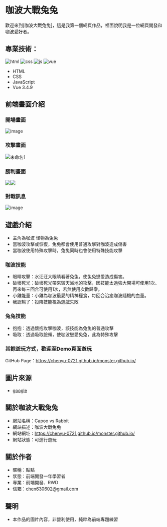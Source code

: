 # 咖波大戰兔兔
歡迎來到[咖波大戰兔兔]，這是我第一個網頁作品，裡面說明我是一位網頁開發和咖波愛好者。


## 專業技術：
![html](https://github.com/chenyu-0721/monster.github.io/assets/59197038/e8a5f4c7-4419-4697-8838-87f6666a9af6)
![css](https://github.com/chenyu-0721/monster.github.io/assets/59197038/8903a514-6d7f-428d-897d-fa229dc34627)
![js](https://github.com/chenyu-0721/monster.github.io/assets/59197038/39419656-8228-4425-a14f-d5b905761dba)
![vue](https://github.com/chenyu-0721/monster.github.io/assets/59197038/58c05753-168c-4ec1-a4cf-09f47455f91c)

- HTML
- CSS
- JavaScript
- Vue 3.4.9

## 前端畫面介紹
### 開場畫面
![image](https://github.com/chenyu-0721/monster.github.io/assets/59197038/4bd4beab-db29-4dfe-bee4-09d5e1ec52f1)

### 攻擊畫面
![未命名1](https://github.com/chenyu-0721/monster.github.io/assets/59197038/2eb2bfd4-00af-4ba9-a0ea-fa3ab4247730)

### 勝利畫面
<div style="display:inline-block">
  <img src="https://github.com/chenyu-0721/monster.github.io/assets/59197038/02db48d6-b14d-4f5f-b714-594c6b8b02dd"><img src="https://github.com/chenyu-0721/monster.github.io/assets/59197038/6c08d9e5-a51e-4efb-acc6-04f072eb5ff3">
</div>

### 對戰訊息
![image](https://github.com/chenyu-0721/monster.github.io/assets/59197038/a6e5f837-9ebe-496b-beb9-e3232af69849)


## 遊戲介紹 
- 主角為咖波 怪物為兔兔
- 當咖波攻擊或恢復，兔兔都會使用普通攻擊對咖波造成傷害
- 當咖波使用特殊攻擊時，兔兔同時也會使用特殊技能攻擊

### 咖波技能
- 眼睛攻擊：水汪汪大眼睛看著兔兔，使兔兔戀愛造成傷害。
- 破壞死光：破壞死光帶來毀天滅地的攻擊，因技能太過強大開場可使用1次、再來每三回合可使用1次，若無使用次數歸零。
- 小雞能量：小雞為咖波最愛的精神糧食，每回合治癒咖波隨機的血量。
- 我認輸了：投降技能視為遊戲失敗
  
### 兔兔技能
- 抱抱：透過懷抱攻擊咖波，該技能為兔兔的普通攻擊
- 吸取：透過吸取臉頰，使咖波戀愛兔兔，此為特殊攻擊


### 其餘遊玩方式，歡迎至Demo頁面遊玩 
GitHub Page：https://chenyu-0721.github.io/monster.github.io/


## 圖片來源
- [google](https://www.google.com/search?q=%E5%92%96%E6%B3%A2%E5%85%94%E5%85%94&sca_esv=8c425ed6a905ffa8&sca_upv=1&udm=2&biw=1707&bih=847&sxsrf=ADLYWIKxQKCDnaaGNjhZ6NdfYNzVG3fTOQ%3A1715234338110&ei=ImY8ZuSqBo3Bvr0Pw56V0AM&ved=0ahUKEwjkw7fr8f-FAxWNoK8BHUNPBToQ4dUDCBA&uact=5&oq=%E5%92%96%E6%B3%A2%E5%85%94%E5%85%94&gs_lp=Egxnd3Mtd2l6LXNlcnAiDOWSluazouWFlOWFlDIEECMYJzIEECMYJzIFEAAYgAQyBRAAGIAEMgcQABiABBgYMgcQABiABBgYSM8PUNAGWPQNcAF4AJABAJgBNKAB_QKqAQE4uAEDyAEA-AEBmAIEoALEAcICBBAAGAOYAwCIBgGSBwE0oAerEg&sclient=gws-wiz-serp)

## 關於咖波大戰兔兔
- 網站名稱：Capoo vs Rabbit
- 網站描述：咖波大戰兔兔
- 網站網址：https://chenyu-0721.github.io/monster.github.io/
- 網站狀態：可進行遊玩

## 關於作者
- 暱稱：點點
- 狀態：前端開發一年學習者
- 專業：前端開發、RWD
- 信箱：chen630602@gmail.com

## 聲明
- 本作品的圖片內容，非營利使用，純粹為前端專題練習





